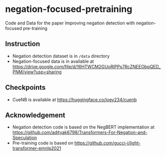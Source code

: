 # negation-focused-pretraining
Code and Data for the paper Improving negation detection with negation-focused pre-training

## Instruction

- Negation detection dataset is in ``/data`` directory
- Negation-focused data is in available at https://drive.google.com/file/d/16HTWCM2GUoRlPPs7RcZNEEObpQED_PNM/view?usp=sharing


## Checkpoints
- CueNB is available at https://huggingface.co/joey234/cuenb



## Acknowledgement

- Negation detection code is based on the NegBERT implementation at https://github.com/adityak6798/Transformers-For-Negation-and-Speculation
- Pre-training code is based on https://github.com/gucci-j/light-transformer-emnlp2021
